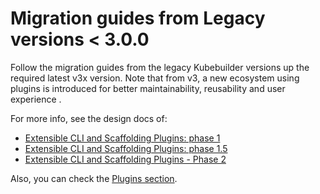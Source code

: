 # Migration guides from Legacy versions < 3.0.0

Follow the migration guides from the legacy Kubebuilder versions up the required latest v3x version.
Note that from v3, a new ecosystem using plugins is introduced for better maintainability, reusability and user
experience .

For more info, see the design docs of:

- [Extensible CLI and Scaffolding Plugins: phase 1][plugins-phase1-design-doc]
- [Extensible CLI and Scaffolding Plugins: phase 1.5][plugins-phase1-design-doc-1.5]
- [Extensible CLI and Scaffolding Plugins - Phase 2][plugins-phase2-design-doc]

Also, you can check the [Plugins section][plugins-section].

[plugins-phase1-design-doc]: https://github.com/kubernetes-sigs/kubebuilder/blob/master/designs/extensible-cli-and-scaffolding-plugins-phase-1.md
[plugins-phase1-design-doc-1.5]: https://github.com/kubernetes-sigs/kubebuilder/blob/master/designs/extensible-cli-and-scaffolding-plugins-phase-1-5.md
[plugins-phase2-design-doc]: https://github.com/kubernetes-sigs/kubebuilder/blob/master/designs/extensible-cli-and-scaffolding-plugins-phase-2.md
[plugins-section]: ./../plugins/plugins.md
